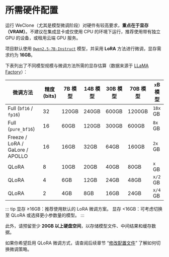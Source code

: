 # 所需硬件配置

运行 WeClone（尤其是模型微调阶段）对硬件有较高要求，**重点在于显存（VRAM）**。不建议在集成显卡或仅使用 CPU 的环境下运行，推荐使用带有独立 GPU 的设备，或租用云端 GPU 服务。

项目默认使用 [`Qwen2.5-7B-Instruct`](https://www.modelscope.cn/models/Qwen/Qwen2.5-7B-Instruct) 模型，并采用 **LoRA** 方法进行微调，显存需求约为 **16GB**。

下表列出了不同模型规模与微调方法所需的显存估算（数据来源于 [LLaMA Factory](https://github.com/hiyouga/LLaMA-Factory)）：

| 微调方法                        | 精度 (bits) | 7B 模型 | 14B 模型 | 30B 模型 | 70B 模型 | `x`B 模型 |
| ------------------------------- | ----------- | ------- | -------- | -------- | -------- | --------- |
| Full (`bf16` / `fp16`)          | 32          | 120GB   | 240GB    | 600GB    | 1200GB   | `18x` GB  |
| Full (`pure_bf16`)              | 16          | 60GB    | 120GB    | 300GB    | 600GB    | `8x` GB   |
| Freeze / LoRA / GaLore / APOLLO | 16          | 16GB    | 32GB     | 64GB     | 160GB    | `2x` GB   |
| QLoRA                           | 8           | 10GB    | 20GB     | 40GB     | 80GB     | `x` GB    |
| QLoRA                           | 4           | 6GB     | 12GB     | 24GB     | 48GB     | `x/2` GB  |
| QLoRA                           | 2           | 4GB     | 8GB      | 16GB     | 24GB     | `x/4` GB  |

::: tip
显存 ≥16GB：推荐使用默认的 LoRA 微调方案。
显存 <16GB：可考虑切换至 QLoRA 或选择更小参数量的模型。
:::

此外，请预留至少 **20GB 以上硬盘空间**，以存储模型文件、中间结果和缓存数据。

如果你希望启用 QLoRA 微调方式，请查阅后续章节 “[修改配置文件](./修改配置文件.md)” 了解如何切换微调策略。